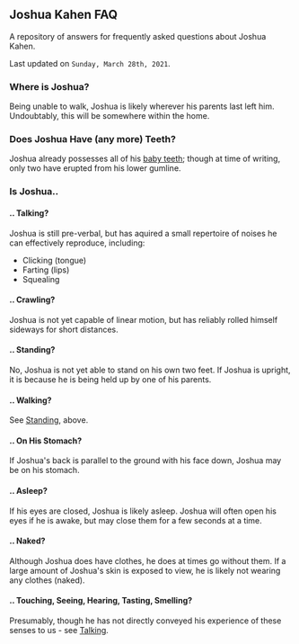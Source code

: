 ## Joshua Kahen FAQ

A repository of answers for frequently asked questions about Joshua Kahen.

Last updated on `Sunday, March 28th, 2021`.

### Where is Joshua?

Being unable to walk, Joshua is likely wherever his parents last left him. Undoubtably, this will be somewhere within the home.

### Does Joshua Have (any more) Teeth?

Joshua already possesses all of his [baby teeth](https://en.wikipedia.org/wiki/Deciduous_teeth); though at time of writing, only two have erupted from his lower gumline.

### Is Joshua..

#### .. Talking?

Joshua is still pre-verbal, but has aquired a small repertoire of noises he can effectively reproduce, including:
- Clicking (tongue)
- Farting (lips)
- Squealing 

#### .. Crawling?

Joshua is not yet capable of linear motion, but has reliably rolled himself sideways for short distances.

#### .. Standing?

No, Joshua is not yet able to stand on his own two feet. If Joshua is upright, it is because he is being held up by one of his parents.

#### .. Walking?

See [Standing](#-standing), above.

#### .. On His Stomach?

If Joshua's back is parallel to the ground with his face down, Joshua may be on his stomach.

#### .. Asleep?

If his eyes are closed, Joshua is likely asleep. Joshua will often open his eyes if he is awake, but may close them for a few seconds at a time.

#### .. Naked?

Although Joshua does have clothes, he does at times go without them. If a large amount of Joshua's skin is exposed to view, he is likely not wearing any clothes (naked).

#### .. Touching, Seeing, Hearing, Tasting, Smelling?

Presumably, though he has not directly conveyed his experience of these senses to us - see [Talking](#-talking).

